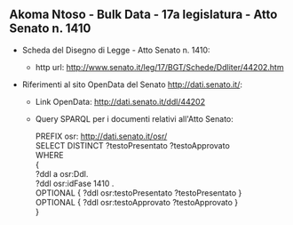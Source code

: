 ## Akoma Ntoso - Bulk Data - 17a legislatura - Atto Senato n. 1410 ##

* Scheda del Disegno di Legge - Atto Senato n. 1410:
	* http url: http://www.senato.it/leg/17/BGT/Schede/Ddliter/44202.htm

* Riferimenti al sito OpenData del Senato http://dati.senato.it/:
	* Link OpenData: http://dati.senato.it/ddl/44202
	* Query SPARQL per i documenti relativi all'Atto Senato:

        PREFIX osr: <http://dati.senato.it/osr/>  
		SELECT DISTINCT ?testoPresentato ?testoApprovato  
		WHERE  
		{  
		    ?ddl a osr:Ddl.  
		    ?ddl osr:idFase 1410 .  
		    OPTIONAL { ?ddl osr:testoPresentato ?testoPresentato }  
		    OPTIONAL { ?ddl osr:testoApprovato ?testoApprovato }  
		}
		